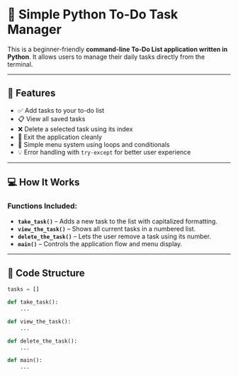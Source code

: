 # 📝 Simple Python To-Do Task Manager

This is a beginner-friendly **command-line To-Do List application written in Python**. It allows users to manage their daily tasks directly from the terminal.

---

## 🚀 Features

- ✅ Add tasks to your to-do list
- 📋 View all saved tasks
- ❌ Delete a selected task using its index
- 🚪 Exit the application cleanly
- 🔄 Simple menu system using loops and conditionals
- 💡 Error handling with `try-except` for better user experience

---

## 💻 How It Works

### Functions Included:

- **`take_task()`** – Adds a new task to the list with capitalized formatting.
- **`view_the_task()`** – Shows all current tasks in a numbered list.
- **`delete_the_task()`** – Lets the user remove a task using its number.
- **`main()`** – Controls the application flow and menu display.

---

## 📂 Code Structure

```python
tasks = []

def take_task():
    ...

def view_the_task():
    ...

def delete_the_task():
    ...

def main():
    ...
